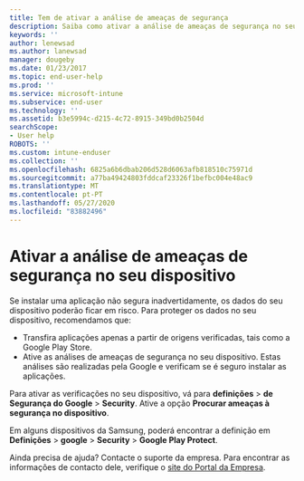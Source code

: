 ```yaml
---
title: Tem de ativar a análise de ameaças de segurança
description: Saiba como ativar a análise de ameaças de segurança no seu dispositivo
keywords: ''
author: lenewsad
ms.author: lanewsad
manager: dougeby
ms.date: 01/23/2017
ms.topic: end-user-help
ms.prod: ''
ms.service: microsoft-intune
ms.subservice: end-user
ms.technology: ''
ms.assetid: b3e5994c-d215-4c72-8915-349bd0b2504d
searchScope:
- User help
ROBOTS: ''
ms.custom: intune-enduser
ms.collection: ''
ms.openlocfilehash: 6825a6b6dbab206d528d6063afb818510c75971d
ms.sourcegitcommit: a77ba49424803fddcaf23326f1befbc004e48ac9
ms.translationtype: MT
ms.contentlocale: pt-PT
ms.lasthandoff: 05/27/2020
ms.locfileid: "83882496"
---
```

# <a name="enable-security-threat-scans-on-your-device"></a>Ativar a análise de ameaças de segurança no seu dispositivo 
Se instalar uma aplicação não segura inadvertidamente, os dados do seu dispositivo poderão ficar em risco. Para proteger os dados no seu dispositivo, recomendamos que: 

* Transfira aplicações apenas a partir de origens verificadas, tais como a Google Play Store.  
* Ative as análises de ameaças de segurança no seu dispositivo. Estas análises são realizadas pela Google e verificam se é seguro instalar as aplicações.  

Para ativar as verificações no seu dispositivo, vá para **definições**  >  **de Segurança do Google**  >  **Security**. Ative a opção **Procurar ameaças à segurança no dispositivo**.  

Em alguns dispositivos da Samsung, poderá encontrar a definição em **Definições**  >  **google**  >  **Security**  >  **Google Play Protect**.

Ainda precisa de ajuda? Contacte o suporte da empresa. Para encontrar as informações de contacto dele, verifique o [site do Portal da Empresa](https://go.microsoft.com/fwlink/?linkid=2010980). 
